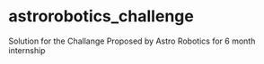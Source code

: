 # astrorobotics_challenge
Solution for the Challange Proposed by Astro Robotics for 6 month internship
